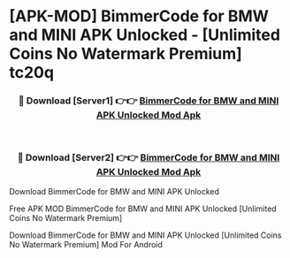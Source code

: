 # [APK-MOD] BimmerCode for BMW and MINI APK Unlocked - [Unlimited Coins No Watermark Premium] tc20q



<div align="center">
<h3>🔴 Download [Server1] 👉👉 <a href="https://momento.my/?title=BimmerCode_for_BMW_and_MINI_APK_Unlocked">BimmerCode for BMW and MINI APK Unlocked Mod Apk</a></h3><br>

<h3>🔴 Download [Server2] 👉👉 <a href="https://momento.my/?title=BimmerCode_for_BMW_and_MINI_APK_Unlocked">BimmerCode for BMW and MINI APK Unlocked Mod Apk</a></h3>
</div>



Download BimmerCode for BMW and MINI APK Unlocked 

Free APK MOD BimmerCode for BMW and MINI APK Unlocked [Unlimited Coins No Watermark Premium]

Download BimmerCode for BMW and MINI APK Unlocked [Unlimited Coins No Watermark Premium] Mod For Android
